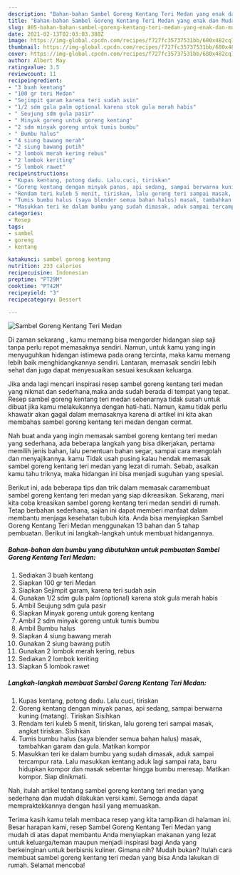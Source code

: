 ```yaml
---
description: "Bahan-bahan Sambel Goreng Kentang Teri Medan yang enak dan Mudah Dibuat"
title: "Bahan-bahan Sambel Goreng Kentang Teri Medan yang enak dan Mudah Dibuat"
slug: 805-bahan-bahan-sambel-goreng-kentang-teri-medan-yang-enak-dan-mudah-dibuat
date: 2021-02-13T02:03:03.388Z
image: https://img-global.cpcdn.com/recipes/f727fc35737531bb/680x482cq70/sambel-goreng-kentang-teri-medan-foto-resep-utama.jpg
thumbnail: https://img-global.cpcdn.com/recipes/f727fc35737531bb/680x482cq70/sambel-goreng-kentang-teri-medan-foto-resep-utama.jpg
cover: https://img-global.cpcdn.com/recipes/f727fc35737531bb/680x482cq70/sambel-goreng-kentang-teri-medan-foto-resep-utama.jpg
author: Albert May
ratingvalue: 3.5
reviewcount: 11
recipeingredient:
- "3 buah kentang"
- "100 gr teri Medan"
- "Sejimpit garam karena teri sudah asin"
- "1/2 sdm gula palm optional karena stok gula merah habis"
- " Seujung sdm gula pasir"
- " Minyak goreng untuk goreng kentang"
- "2 sdm minyak goreng untuk tumis bumbu"
- " Bumbu halus"
- "4 siung bawang merah"
- "2 siung bawang putih"
- "2 lombok merah kering rebus"
- "2 lombok keriting"
- "5 lombok rawet"
recipeinstructions:
- "Kupas kentang, potong dadu. Lalu.cuci, tiriskan"
- "Goreng kentang dengan minyak panas, api sedang, sampai berwarna kuning (matang). Tiriskan Sisihkan"
- "Rendam teri kuleb 5 menit, tiriskan, lalu goreng teri sampai masak, angkat tiriskan. Sisihkan"
- "Tumis bumbu halus (saya blender semua bahan halus) masak, tambahkan garam dan gula. Matikan kompor"
- "Masukkan teri ke dalam bumbu yang sudah dimasak, aduk sampai tercampur rata. Lalu masukkan kentang aduk lagi sampai rata, baru hidupkan kompor dan masak sebentar hingga bumbu meresap. Matikan kompor. Siap dinikmati."
categories:
- Resep
tags:
- sambel
- goreng
- kentang

katakunci: sambel goreng kentang 
nutrition: 233 calories
recipecuisine: Indonesian
preptime: "PT29M"
cooktime: "PT42M"
recipeyield: "3"
recipecategory: Dessert

---
```



![Sambel Goreng Kentang Teri Medan](https://img-global.cpcdn.com/recipes/f727fc35737531bb/680x482cq70/sambel-goreng-kentang-teri-medan-foto-resep-utama.jpg)

Di zaman  sekarang , kamu memang bisa mengorder hidangan siap saji tanpa perlu repot memasaknya sendiri. Namun, untuk kamu yang ingin menyuguhkan hidangan istimewa pada orang tercinta, maka kamu memang lebih baik menghidangkannya sendiri. Lantaran, memasak sendiri lebih sehat dan juga dapat menyesuaikan sesuai kesukaan keluarga.

Jika anda lagi mencari inspirasi resep sambel goreng kentang teri medan yang nikmat dan sederhana,maka anda sudah berada di tempat yang tepat. Resep sambel goreng kentang teri medan  sebenarnya tidak susah untuk dibuat jika kamu melakukannya dengan hati-hati. Namun, kamu tidak perlu khawatir akan gagal dalam memasaknya 
karena di artikel ini kita akan membahas sambel goreng kentang teri medan dengan cermat.  



Nah buat anda yang ingin memasak sambel goreng kentang teri medan yang sederhana, ada beberapa langkah yang bisa dikerjakan, pertama memilih jenis bahan, lalu penentuan bahan segar, sampai cara mengolah dan menyajikannya. kamu Tidak usah pusing kalau hendak memasak sambel goreng kentang teri medan yang lezat di rumah. Sebab, asalkan kamu  tahu triknya, maka hidangan ini bisa menjadi suguhan yang spesial.

Berikut ini, ada beberapa tips dan trik dalam memasak caramembuat sambel goreng kentang teri medan yang siap dikreasikan. Sekarang, mari kita coba kreasikan sambel goreng kentang teri medan sendiri di rumah. Tetap berbahan sederhana, sajian ini dapat memberi manfaat dalam membantu menjaga kesehatan tubuh kita. Anda bisa menyiapkan Sambel Goreng Kentang Teri Medan menggunakan 13 bahan dan 5 tahap pembuatan. Berikut ini langkah-langkah untuk membuat hidangannya.

<!--inarticleads1-->

##### Bahan-bahan dan bumbu yang dibutuhkan untuk pembuatan Sambel Goreng Kentang Teri Medan:

1. Sediakan 3 buah kentang
1. Siapkan 100 gr teri Medan
1. Siapkan Sejimpit garam, karena teri sudah asin
1. Gunakan 1/2 sdm gula palm (optional) karena stok gula merah habis
1. Ambil  Seujung sdm gula pasir
1. Siapkan  Minyak goreng untuk goreng kentang
1. Ambil 2 sdm minyak goreng untuk tumis bumbu
1. Ambil  Bumbu halus
1. Siapkan 4 siung bawang merah
1. Gunakan 2 siung bawang putih
1. Gunakan 2 lombok merah kering, rebus
1. Sediakan 2 lombok keriting
1. Siapkan 5 lombok rawet




<!--inarticleads2-->

##### Langkah-langkah membuat Sambel Goreng Kentang Teri Medan:

1. Kupas kentang, potong dadu. Lalu.cuci, tiriskan
1. Goreng kentang dengan minyak panas, api sedang, sampai berwarna kuning (matang). Tiriskan Sisihkan
1. Rendam teri kuleb 5 menit, tiriskan, lalu goreng teri sampai masak, angkat tiriskan. Sisihkan
1. Tumis bumbu halus (saya blender semua bahan halus) masak, tambahkan garam dan gula. Matikan kompor
1. Masukkan teri ke dalam bumbu yang sudah dimasak, aduk sampai tercampur rata. Lalu masukkan kentang aduk lagi sampai rata, baru hidupkan kompor dan masak sebentar hingga bumbu meresap. Matikan kompor. Siap dinikmati.




Nah, itulah artikel tentang  sambel goreng kentang teri medan  yang sederhana dan mudah dilakukan versi kami. Semoga anda dapat mempraktekkannya dengan hasil yang memuaskan. 

Terima kasih kamu telah membaca resep yang kita tampilkan di halaman ini. Besar harapan kami, resep  Sambel Goreng Kentang Teri Medan yang mudah di atas dapat membantu Anda menyiapkan makanan yang lezat untuk keluarga/teman maupun menjadi inspirasi bagi Anda yang berkeinginan untuk berbisnis kuliner. Gimana nih? Mudah bukan? Itulah cara membuat sambel goreng kentang teri medan yang bisa Anda lakukan di rumah. Selamat mencoba!

